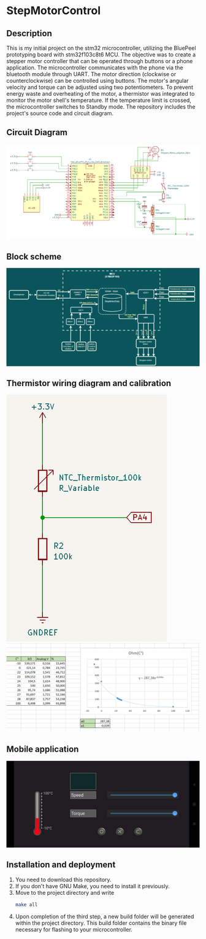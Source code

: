 # StepMotorControl

## Description 
This is my initial project on the stm32 microcontroller, utilizing the BluePeel prototyping board with stm32f103c8t6 MCU. The objective was to create a stepper motor controller that can be operated through buttons or a phone application. The microcontroller communicates with the phone via the bluetooth module through UART. The motor direction (clockwise or counterclockwise) can be controlled using buttons. The motor's angular velocity and torque can be adjusted using two potentiometers. To prevent energy waste and overheating of the motor, a thermistor was integrated to monitor the motor shell's temperature. If the temperature limit is crossed, the microcontroller switches to Standby mode. The repository includes the project's source code and circuit diagram.

## Circuit Diagram 
![App Screenshot](https://github.com/ArtemHW/images/blob/main/schematic_bmc.png)
## Block scheme 
![App Screenshot](https://github.com/ArtemHW/images/blob/main/BlueMotCon.png)
## Thermistor wiring diagram and calibration
![App Screenshot](https://github.com/ArtemHW/images/blob/main/Thermistor.png)
![App Screenshot](https://github.com/ArtemHW/images/blob/main/Calibration_thermistor.png)
## Mobile application 
![App Screenshot](https://github.com/ArtemHW/images/blob/main/mobile_app_bmc.jpg)
## Installation and deployment
1. You need to download this repository.
2. If you don't have GNU Make, you need to install it previously.
3. Move to the project directory and write 
	```bash
	make all 
	```
4. Upon completion of the third step, a new build folder will be generated within the project directory. This build folder contains the binary file necessary for flashing to your microcontroller.